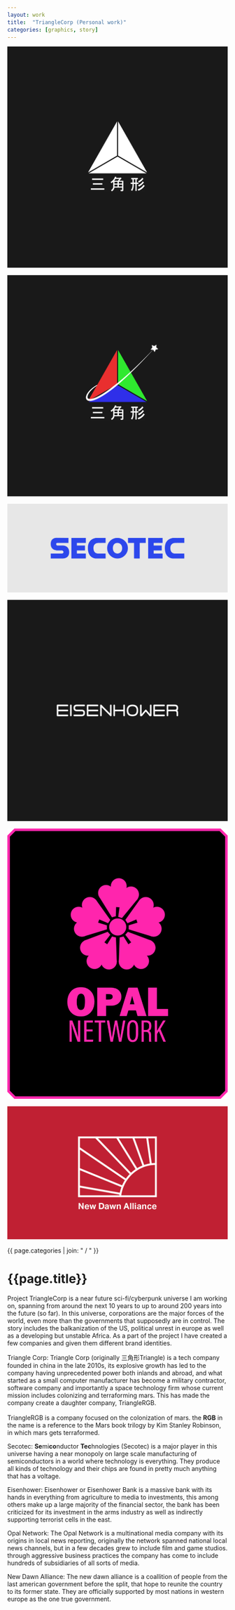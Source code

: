 ```yaml
---
layout: work
title:  "TriangleCorp (Personal work)"
categories: [graphics, story]
---
```


<div id="column1_6">
	<p><img src="/media/images/TriangleCorp/triangle.png" class="zoom" alt="startpage userinterface on lush forest background"></p>
	<p><img src="/media/images/TriangleCorp/triangle2.png" class="zoom" alt="startpage userinterface on lush forest background"></p>
	<p><img src="/media/images/TriangleCorp/secotec2.png" class="zoom" alt="startpage userinterface on lush forest background"></p>
	<p><img src="/media/images/TriangleCorp/eisenhower.png" class="zoom" alt="macroblank title in black on gray background with pink graphics of statues underneath."></p>
	<p><img src="/media/images/TriangleCorp/opal.png" class="zoom" alt="images of stock prices of different weapons producers in background. in foreground a picture of a skeleton weearing a suit raising his arms while flanked by multiple tanks. image of a pop-up message reading i want you to die for raytheon stocks "></p>
	<p><img src="/media/images/TriangleCorp/NDA.png" class="zoom" alt="abstract illustration of a statue on gray background, with green vertical stripe on the left. text in stripe reads visions, aitor online, luxury future"></p>
</div>

<div id="column6_13">
	<span id="projectCats">{{ page.categories | join: " / " }}</span>
	<h1>{{page.title}}</h1>	
	<p>Project TriangleCorp is a near future sci-fi/cyberpunk universe I am working on, spanning from around the next 10 years to up to around 200 years into the future (so far). In this universe, corporations are the major forces of the world, even more than the governments that supposedly are in control. The story includes the balkanization of the US, political unrest in europe as well as a developing but unstable Africa. As a part of the project I have created a few companies and given them different brand identities.</p>
	<p><bold>Triangle Corp:</bold> Triangle Corp (originally 三角形Triangle) is a tech company founded in china in the late 2010s, its explosive growth has led to the company having unprecedented power both inlands and abroad, and what started as a small computer manufacturer has become a military contractor, software company and importantly a space technology firm whose current mission includes colonizing and terraforming mars. This has made the company create a daughter company, TriangleRGB.
	<br><br>
	TriangleRGB is a company focused on the colonization of mars. the <b>RGB</b> in the name is a reference to the Mars book trilogy by Kim Stanley Robinson, in which mars gets terraformed.</p>
	<p><bold>Secotec:</bold> <b>Se</b>mi<b>co</b>nductor <b>Tec</b>hnologies (Secotec) is a major player in this universe having a near monopoly on large scale manufacturing of semiconductors in a world where technology is everything. They produce all kinds of technology and their chips are found in pretty much anything that has a voltage.</p>
	<p><bold>Eisenhower:</bold> Eisenhower or Eisenhower Bank is a massive bank with its hands in everything from agriculture to media to investments, this among others make up a large majority of the financial sector, the bank has been criticized for its investment in the arms industry as well as indirectly supporting terrorist cells in the east.</p>
	<p><bold>Opal Network:</bold> The Opal Network is a multinational media company with its origins in local news reporting, originally the network spanned national local news channels, but in a few decades grew to include film and game studios. through aggressive business practices the company has come to include hundreds of subsidiaries of all sorts of media.</p>
	<p><bold>New Dawn Alliance:</bold> The new dawn alliance is a coallition of people from the last american government before the split, that hope to reunite the country to its former state. They are officially supported by most nations in western europe as the one true government.</p>


</div>